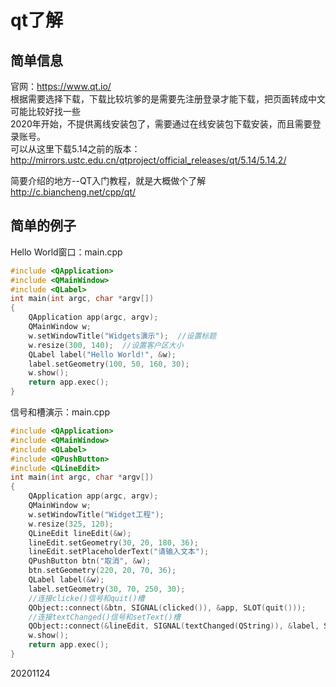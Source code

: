 # qt了解

## 简单信息
官网：https://www.qt.io/  
根据需要选择下载，下载比较坑爹的是需要先注册登录才能下载，把页面转成中文可能比较好找一些  
2020年开始，不提供离线安装包了，需要通过在线安装包下载安装，而且需要登录账号。  
可以从这里下载5.14之前的版本：  
http://mirrors.ustc.edu.cn/qtproject/official_releases/qt/5.14/5.14.2/  

简要介绍的地方--QT入门教程，就是大概做个了解  
http://c.biancheng.net/cpp/qt/  


## 简单的例子
Hello World窗口：main.cpp  
```cpp
#include <QApplication>
#include <QMainWindow>
#include <QLabel>
int main(int argc, char *argv[])
{
    QApplication app(argc, argv);
    QMainWindow w;
    w.setWindowTitle("Widgets演示");  //设置标题
    w.resize(300, 140);  //设置客户区大小
    QLabel label("Hello World!", &w);
    label.setGeometry(100, 50, 160, 30);
    w.show();
    return app.exec();
}
```

信号和槽演示：main.cpp  
```cpp
#include <QApplication>
#include <QMainWindow>
#include <QLabel>
#include <QPushButton>
#include <QLineEdit>
int main(int argc, char *argv[])
{
    QApplication app(argc, argv);
    QMainWindow w;
    w.setWindowTitle("Widget工程");
    w.resize(325, 120);
    QLineEdit lineEdit(&w);
    lineEdit.setGeometry(30, 20, 180, 36);
    lineEdit.setPlaceholderText("请输入文本");
    QPushButton btn("取消", &w);
    btn.setGeometry(220, 20, 70, 36);
    QLabel label(&w);
    label.setGeometry(30, 70, 250, 30);
    //连接clicke()信号和quit()槽
    QObject::connect(&btn, SIGNAL(clicked()), &app, SLOT(quit()));
    //连接textChanged()信号和setText()槽
    QObject::connect(&lineEdit, SIGNAL(textChanged(QString)), &label, SLOT(setText(QString)));
    w.show();
    return app.exec();
}
```


20201124  
